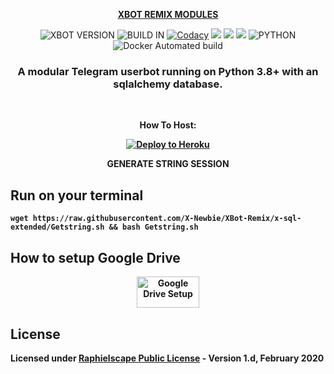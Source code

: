 <p align="center"><u><b> XBOT REMIX MODULES </b></u></p>

<p align="center">
    <img alt="XBOT VERSION" src="https://img.shields.io/badge/XBOT%20VERSION-2.1-brightgreen"/>
    <img alt="BUILD IN" src="https://img.shields.io/badge/BUILD%20-17.08.2020-brightgreen"/>
    <a href="https://travis-ci.com/X-Newbie/XBot-Remix.svg?branch=x-sql-extended" /></a>
    <a href="https://app.codacy.com/gh/X-Newbie/XBot-Remix/dashboard"> <img src="https://img.shields.io/codacy/grade/a8f0747a964e4712818a28d2a7f4edd3?color=blue&logo=codacy&style=for-the-badge" alt="Codacy" /></a>
    <a href="https://github.com/X-Newbie/XBot-Remix"> <img src="https://img.shields.io/github/repo-size/X-Newbie/XBot-Remix?logo=github&style=for-the-badge" /></a>
    <a href="https://github.com/X-Newbie/XBot-Remix/network/members"> <img src="https://img.shields.io/github/forks/X-Newbie/XBot-Remix?logo=github&style=for-the-badge" /></a>
    <a href="https://pypi.org/project/Telethon/"> <img src="https://img.shields.io/pypi/v/telethon?label=telethon&logo=pypi&logoColor=white&style=for-the-badge" /></a>
    <img alt="PYTHON" src="https://img.shields.io/badge/PYTHON-v3.8.2-red?style=for-the-badge&logo=appveyor"/>
    <img alt="Docker Automated build" src="https://img.shields.io/docker/automated/xnewbie/xbot-remix?color=g&label=DOCKER%20VESRION&logo=LATEST&logoColor=LATEST&style=for-the-badge"/>
</p>

<h3 align="center">A modular Telegram userbot running on Python 3.8+ with an sqlalchemy database.</h3>
<p align="center">&nbsp;</p>

<p align="center"><b>How To Host:</p>

<p align="center"><a href="https://heroku.com/deploy?template=https://github.com/X-Newbie/XBot-Remix/tree/x-sql-extended"> <img src="https://www.herokucdn.com/deploy/button.svg" alt="Deploy to Heroku" /></a></p>

<p align="center"><b>GENERATE STRING SESSION</p>

## Run on your terminal
```
wget https://raw.githubusercontent.com/X-Newbie/XBot-Remix/x-sql-extended/Getstring.sh && bash Getstring.sh
```

## How to setup Google Drive
<p align="center"><a href="https://telegra.ph/How-To-Setup-Google-Drive-04-03"> <img src="https://raw.githubusercontent.com/X-Newbie/XBot-Remix/x-sql-extended/gd.png" alt="Google Drive Setup" width="100" height="50.22"/></a></p>

## License
Licensed under [Raphielscape Public License](https://github.com/X-Newbie/XBot-Remix/blob/x-sql-extended/LICENSE) - Version 1.d, February 2020
